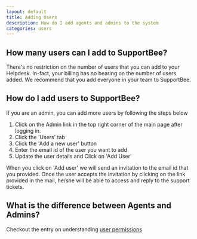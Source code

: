 ```yaml
---
layout: default
title: Adding Users 
description: How do I add agents and admins to the system
categories: users
---
```


How many users can I add to SupportBee?
---------------------------------------
There's no restriction on the number of users that you can add to your Helpdesk. In-fact, your billing has no bearing on the number of users added. We recommend that you add everyone in your team to SupportBee.


How do I add users to SupportBee?
---------------------------------
If you are an admin, you can add more users by following the steps below


1. Click on the Admin link in the top right corner of the main page after logging in.
2. Click the 'Users' tab
3. Click the 'Add a new user' button
4. Enter the email id of the user you want to add
5. Update the user details and Click on 'Add User'

When you click on 'Add user' we will send an invitation to the email id that you provided. Once the user accepts the invitation by clicking on the link provided in the mail, he/she will be able to access and reply to the support tickets.

What is the difference between Agents and Admins?
-------------------------------------------------
Checkout the entry on understanding [user permissions](/user-permissions)
